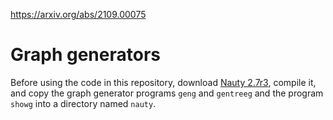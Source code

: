 https://arxiv.org/abs/2109.00075

# Graph generators

Before using the code in this repository, download [Nauty 2.7r3](https://pallini.di.uniroma1.it/), compile it, and copy the graph generator programs `geng` and `gentreeg` and the program `showg` into a directory named `nauty`.

